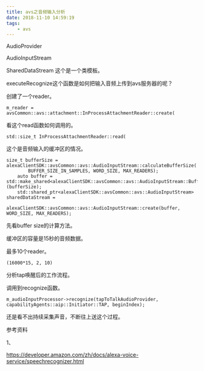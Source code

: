 ```yaml
---
title: avs之音频输入分析
date: 2018-11-10 14:59:19
tags:
	- avs
---
```




AudioProvider

AudioInputStream

SharedDataStream 这个是一个类模板。



executeRecognize这个函数是如何把输入音频上传到avs服务器的呢？

创建了一个reader。

```
m_reader = avsCommon::avs::attachment::InProcessAttachmentReader::create(
```

看这个read函数如何调用的。

```
std::size_t InProcessAttachmentReader::read(
```



这个是音频输入的缓冲区的情况。

```
size_t bufferSize = alexaClientSDK::avsCommon::avs::AudioInputStream::calculateBufferSize(
        BUFFER_SIZE_IN_SAMPLES, WORD_SIZE, MAX_READERS);
    auto buffer = std::make_shared<alexaClientSDK::avsCommon::avs::AudioInputStream::Buffer>(bufferSize);
    std::shared_ptr<alexaClientSDK::avsCommon::avs::AudioInputStream> sharedDataStream =
        alexaClientSDK::avsCommon::avs::AudioInputStream::create(buffer, WORD_SIZE, MAX_READERS);
```

先看buffer size的计算方法。

缓冲区的容量是15秒的音频数据。

最多10个reader。

```
(16000*15, 2, 10)

```



分析tap唤醒后的工作流程。

调用到recognize函数。

```
m_audioInputProcessor->recognize(tapToTalkAudioProvider, capabilityAgents::aip::Initiator::TAP, beginIndex);
```

还是看不出持续采集声音，不断往上送这个过程。



参考资料

1、

https://developer.amazon.com/zh/docs/alexa-voice-service/speechrecognizer.html

